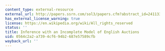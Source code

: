 ```yaml
---
content_type: external-resource
external_url: http://papers.ssrn.com/sol3/papers.cfm?abstract_id=241133
has_external_license_warning: true
license: https://en.wikipedia.org/wiki/All_rights_reserved
status: ''
title: Inference with an Incomplete Model of English Auctions
uid: 0564c2a2-a739-4cf6-94b2-687e57589cfb
wayback_url: ''
---
```

